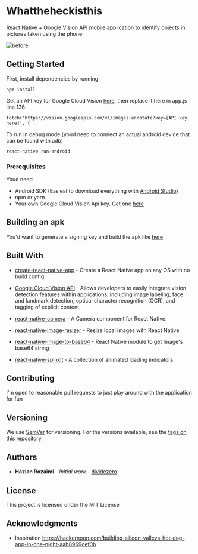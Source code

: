 # Whattheheckisthis

React Native + Google Vision API mobile application to identify objects in pictures taken using the phone

![before](http://i.imgur.com/WsRgp1t.png)

## Getting Started

First, install dependencies by running
```
npm install
```
Get an API key for Google Cloud Vision [here](https://console.cloud.google.com/apis/credentials), then replace it here in app.js line 136
```
fetch('https://vision.googleapis.com/v1/images:annotate?key=[API key here]', {
```

To run in debug mode (youd need to connect an actual android device that can be found with adb)
```
react-native run-android
```

### Prerequisites

Youd need 
* Android SDK (Easiest to download everything with [Android Studio](https://developer.android.com/studio/index.html)) 
* npm or yarn
* Your own Google Cloud Vision Api key. Get one [here](https://console.cloud.google.com/apis/credentials)

## Building an apk

You'd want to generate a signing key and build the apk like [here](https://facebook.github.io/react-native/docs/signed-apk-android.html)

## Built With

* [create-react-native-app](https://github.com/react-community/create-react-native-app) - Create a React Native app on any OS with no build config.
* [Google Cloud Vision API](https://cloud.google.com/vision/) - Allows developers to easily integrate vision detection features within applications, including image labeling, face and landmark detection, optical character recognition (OCR), and tagging of explicit content.

* [react-native-camera](https://github.com/lwansbrough/react-native-camera) - A Camera component for React Native.
* [react-native-image-resizer](https://github.com/bamlab/react-native-image-resizer) - Resize local images with React Native
* [react-native-image-to-base64](https://github.com/xfumihiro/react-native-image-to-base64) - React Native module to get Image's base64 string
* [react-native-spinkit](https://github.com/maxs15/react-native-spinkit) - A collection of animated loading indicators


## Contributing

I'm open to reasonable pull requests to just play around with the application for fun

## Versioning

We use [SemVer](http://semver.org/) for versioning. For the versions available, see the [tags on this repository](https://github.com/your/project/tags). 

## Authors

* **Hazlan Rozaimi** - *Initial work* - [dividezero](https://github.com/dividezero)


## License

This project is licensed under the MIT License 

## Acknowledgments

* Inspiration https://hackernoon.com/building-silicon-valleys-hot-dog-app-in-one-night-aab8969cef0b
